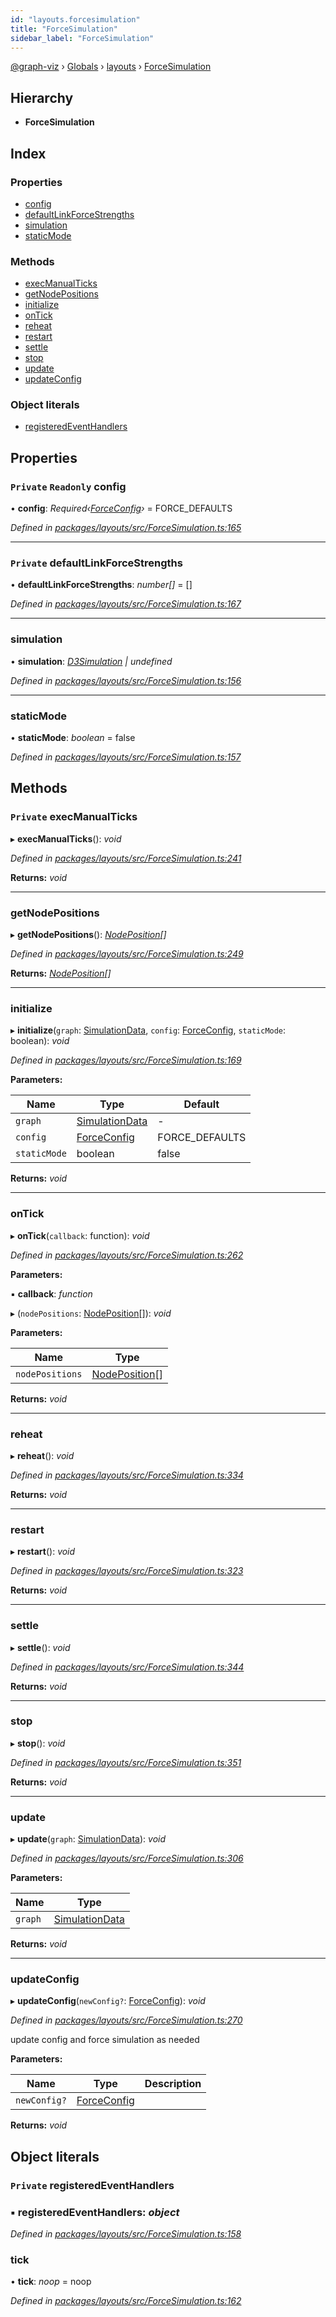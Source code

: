 ```yaml
---
id: "layouts.forcesimulation"
title: "ForceSimulation"
sidebar_label: "ForceSimulation"
---
```


[@graph-viz](../index.md) › [Globals](../globals.md) › [layouts](../modules/layouts.md) › [ForceSimulation](layouts.forcesimulation.md)

## Hierarchy

* **ForceSimulation**

## Index

### Properties

* [config](layouts.forcesimulation.md#private-readonly-config)
* [defaultLinkForceStrengths](layouts.forcesimulation.md#private-defaultlinkforcestrengths)
* [simulation](layouts.forcesimulation.md#simulation)
* [staticMode](layouts.forcesimulation.md#staticmode)

### Methods

* [execManualTicks](layouts.forcesimulation.md#private-execmanualticks)
* [getNodePositions](layouts.forcesimulation.md#getnodepositions)
* [initialize](layouts.forcesimulation.md#initialize)
* [onTick](layouts.forcesimulation.md#ontick)
* [reheat](layouts.forcesimulation.md#reheat)
* [restart](layouts.forcesimulation.md#restart)
* [settle](layouts.forcesimulation.md#settle)
* [stop](layouts.forcesimulation.md#stop)
* [update](layouts.forcesimulation.md#update)
* [updateConfig](layouts.forcesimulation.md#updateconfig)

### Object literals

* [registeredEventHandlers](layouts.forcesimulation.md#private-registeredeventhandlers)

## Properties

### `Private` `Readonly` config

• **config**: *Required‹[ForceConfig](../interfaces/layouts.forceconfig.md)›* = FORCE_DEFAULTS

*Defined in [packages/layouts/src/ForceSimulation.ts:165](https://github.com/uplevel-technology/graph-viz/blob/a1a88b4/packages/layouts/src/ForceSimulation.ts#L165)*

___

### `Private` defaultLinkForceStrengths

• **defaultLinkForceStrengths**: *number[]* = []

*Defined in [packages/layouts/src/ForceSimulation.ts:167](https://github.com/uplevel-technology/graph-viz/blob/a1a88b4/packages/layouts/src/ForceSimulation.ts#L167)*

___

###  simulation

• **simulation**: *[D3Simulation](../modules/layouts.md#d3simulation) | undefined*

*Defined in [packages/layouts/src/ForceSimulation.ts:156](https://github.com/uplevel-technology/graph-viz/blob/a1a88b4/packages/layouts/src/ForceSimulation.ts#L156)*

___

###  staticMode

• **staticMode**: *boolean* = false

*Defined in [packages/layouts/src/ForceSimulation.ts:157](https://github.com/uplevel-technology/graph-viz/blob/a1a88b4/packages/layouts/src/ForceSimulation.ts#L157)*

## Methods

### `Private` execManualTicks

▸ **execManualTicks**(): *void*

*Defined in [packages/layouts/src/ForceSimulation.ts:241](https://github.com/uplevel-technology/graph-viz/blob/a1a88b4/packages/layouts/src/ForceSimulation.ts#L241)*

**Returns:** *void*

___

###  getNodePositions

▸ **getNodePositions**(): *[NodePosition](../interfaces/layouts.nodeposition.md)[]*

*Defined in [packages/layouts/src/ForceSimulation.ts:249](https://github.com/uplevel-technology/graph-viz/blob/a1a88b4/packages/layouts/src/ForceSimulation.ts#L249)*

**Returns:** *[NodePosition](../interfaces/layouts.nodeposition.md)[]*

___

###  initialize

▸ **initialize**(`graph`: [SimulationData](../interfaces/layouts.simulationdata.md), `config`: [ForceConfig](../interfaces/layouts.forceconfig.md), `staticMode`: boolean): *void*

*Defined in [packages/layouts/src/ForceSimulation.ts:169](https://github.com/uplevel-technology/graph-viz/blob/a1a88b4/packages/layouts/src/ForceSimulation.ts#L169)*

**Parameters:**

Name | Type | Default |
------ | ------ | ------ |
`graph` | [SimulationData](../interfaces/layouts.simulationdata.md) | - |
`config` | [ForceConfig](../interfaces/layouts.forceconfig.md) | FORCE_DEFAULTS |
`staticMode` | boolean | false |

**Returns:** *void*

___

###  onTick

▸ **onTick**(`callback`: function): *void*

*Defined in [packages/layouts/src/ForceSimulation.ts:262](https://github.com/uplevel-technology/graph-viz/blob/a1a88b4/packages/layouts/src/ForceSimulation.ts#L262)*

**Parameters:**

▪ **callback**: *function*

▸ (`nodePositions`: [NodePosition](../interfaces/layouts.nodeposition.md)[]): *void*

**Parameters:**

Name | Type |
------ | ------ |
`nodePositions` | [NodePosition](../interfaces/layouts.nodeposition.md)[] |

**Returns:** *void*

___

###  reheat

▸ **reheat**(): *void*

*Defined in [packages/layouts/src/ForceSimulation.ts:334](https://github.com/uplevel-technology/graph-viz/blob/a1a88b4/packages/layouts/src/ForceSimulation.ts#L334)*

**Returns:** *void*

___

###  restart

▸ **restart**(): *void*

*Defined in [packages/layouts/src/ForceSimulation.ts:323](https://github.com/uplevel-technology/graph-viz/blob/a1a88b4/packages/layouts/src/ForceSimulation.ts#L323)*

**Returns:** *void*

___

###  settle

▸ **settle**(): *void*

*Defined in [packages/layouts/src/ForceSimulation.ts:344](https://github.com/uplevel-technology/graph-viz/blob/a1a88b4/packages/layouts/src/ForceSimulation.ts#L344)*

**Returns:** *void*

___

###  stop

▸ **stop**(): *void*

*Defined in [packages/layouts/src/ForceSimulation.ts:351](https://github.com/uplevel-technology/graph-viz/blob/a1a88b4/packages/layouts/src/ForceSimulation.ts#L351)*

**Returns:** *void*

___

###  update

▸ **update**(`graph`: [SimulationData](../interfaces/layouts.simulationdata.md)): *void*

*Defined in [packages/layouts/src/ForceSimulation.ts:306](https://github.com/uplevel-technology/graph-viz/blob/a1a88b4/packages/layouts/src/ForceSimulation.ts#L306)*

**Parameters:**

Name | Type |
------ | ------ |
`graph` | [SimulationData](../interfaces/layouts.simulationdata.md) |

**Returns:** *void*

___

###  updateConfig

▸ **updateConfig**(`newConfig?`: [ForceConfig](../modules/layouts.md#forceconfig)): *void*

*Defined in [packages/layouts/src/ForceSimulation.ts:270](https://github.com/uplevel-technology/graph-viz/blob/a1a88b4/packages/layouts/src/ForceSimulation.ts#L270)*

update config and force simulation as needed

**Parameters:**

Name | Type | Description |
------ | ------ | ------ |
`newConfig?` | [ForceConfig](../modules/layouts.md#forceconfig) |   |

**Returns:** *void*

## Object literals

### `Private` registeredEventHandlers

### ▪ **registeredEventHandlers**: *object*

*Defined in [packages/layouts/src/ForceSimulation.ts:158](https://github.com/uplevel-technology/graph-viz/blob/a1a88b4/packages/layouts/src/ForceSimulation.ts#L158)*

###  tick

• **tick**: *noop* = noop

*Defined in [packages/layouts/src/ForceSimulation.ts:162](https://github.com/uplevel-technology/graph-viz/blob/a1a88b4/packages/layouts/src/ForceSimulation.ts#L162)*
